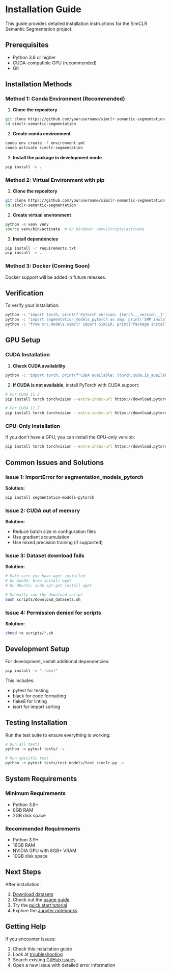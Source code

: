 # Installation Guide

This guide provides detailed installation instructions for the SimCLR Semantic Segmentation project.

## Prerequisites

- Python 3.8 or higher
- CUDA-compatible GPU (recommended)
- Git

## Installation Methods

### Method 1: Conda Environment (Recommended)

1. **Clone the repository**
```bash
git clone https://github.com/yourusername/simclr-semantic-segmentation.git
cd simclr-semantic-segmentation
```

2. **Create conda environment**
```bash
conda env create -f environment.yml
conda activate simclr-segmentation
```

3. **Install the package in development mode**
```bash
pip install -e .
```

### Method 2: Virtual Environment with pip

1. **Clone the repository**
```bash
git clone https://github.com/yourusername/simclr-semantic-segmentation.git
cd simclr-semantic-segmentation
```

2. **Create virtual environment**
```bash
python -m venv venv
source venv/bin/activate  # On Windows: venv\Scripts\activate
```

3. **Install dependencies**
```bash
pip install -r requirements.txt
pip install -e .
```

### Method 3: Docker (Coming Soon)

Docker support will be added in future releases.

## Verification

To verify your installation:

```bash
python -c "import torch; print(f'PyTorch version: {torch.__version__}')"
python -c "import segmentation_models_pytorch as smp; print('SMP installed successfully')"
python -c "from src.models.simclr import SimCLR; print('Package installed successfully')"
```

## GPU Setup

### CUDA Installation

1. **Check CUDA availability**
```bash
python -c "import torch; print(f'CUDA available: {torch.cuda.is_available()}')"
```

2. **If CUDA is not available**, install PyTorch with CUDA support:
```bash
# For CUDA 11.3
pip install torch torchvision --extra-index-url https://download.pytorch.org/whl/cu113

# For CUDA 11.7
pip install torch torchvision --extra-index-url https://download.pytorch.org/whl/cu117
```

### CPU-Only Installation

If you don't have a GPU, you can install the CPU-only version:

```bash
pip install torch torchvision --extra-index-url https://download.pytorch.org/whl/cpu
```

## Common Issues and Solutions

### Issue 1: ImportError for segmentation_models_pytorch

**Solution:**
```bash
pip install segmentation-models-pytorch
```

### Issue 2: CUDA out of memory

**Solution:**
- Reduce batch size in configuration files
- Use gradient accumulation
- Use mixed precision training (if supported)

### Issue 3: Dataset download fails

**Solution:**
```bash
# Make sure you have wget installed
# On macOS: brew install wget
# On Ubuntu: sudo apt-get install wget

# Manually run the download script
bash scripts/download_datasets.sh
```

### Issue 4: Permission denied for scripts

**Solution:**
```bash
chmod +x scripts/*.sh
```

## Development Setup

For development, install additional dependencies:

```bash
pip install -e ".[dev]"
```

This includes:
- pytest for testing
- black for code formatting
- flake8 for linting
- isort for import sorting

## Testing Installation

Run the test suite to ensure everything is working:

```bash
# Run all tests
python -m pytest tests/ -v

# Run specific test
python -m pytest tests/test_models/test_simclr.py -v
```

## System Requirements

### Minimum Requirements
- Python 3.8+
- 8GB RAM
- 2GB disk space

### Recommended Requirements
- Python 3.9+
- 16GB RAM
- NVIDIA GPU with 8GB+ VRAM
- 10GB disk space

## Next Steps

After installation:

1. [Download datasets](../scripts/download_datasets.sh)
2. Check out the [usage guide](usage.md)
3. Try the [quick start tutorial](../README.md#quick-start)
4. Explore the [Jupyter notebooks](../notebooks/)

## Getting Help

If you encounter issues:

1. Check this installation guide
2. Look at [troubleshooting](troubleshooting.md)
3. Search existing [GitHub issues](https://github.com/yourusername/simclr-semantic-segmentation/issues)
4. Open a new issue with detailed error information